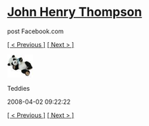 # [John Henry Thompson](../README.md)
post Facebook.com

[[ < Previous ]](2008-04-02-2.md) [[ Next > ]](2008-04-02-4.md)

[![](../media/2008-04-02/Teddies-2.jpg)](../README.md)

Teddies

2008-04-02 09:22:22

[[ < Previous ]](2008-04-02-2.md) [[ Next > ]](2008-04-02-4.md)